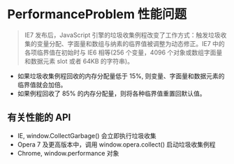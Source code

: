 # PerformanceProblem 性能问题

> IE7 发布后，JavaScript 引擎的垃圾收集例程改变了工作方式：触发垃圾收集的变量分配、字面量和数组与纳素的临界值被调整为动态修正。IE7 中的各项临界值在初始时与 IE6 相等(256 个变量，4096 个对象或数组字面量和数据元素 slot 或者 64KB 的字符串)。

- 如果垃圾收集例程回收的内存分配量低于 15%, 则变量、字面量和数据元素的临界值就会加倍。
- 如果例程回收了 85% 的内存分配量，则将各种临界值重置回默认值。

## 有关性能的 API

- IE, window.CollectGarbage() 会立即执行垃圾收集
- Opera 7 及更高版本中，调用 window.opera.collect() 启动垃圾收集例程
- Chrome, window.performance 对象
